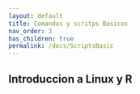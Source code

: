 ```yaml
---
layout: default
title: Comandos y scritps Basicos
nav_order: 3
has_children: true
permalink: /docs/ScriptsBasic
---
```


## Introduccion a Linux y R 

